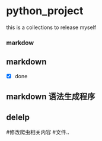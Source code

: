 # python_project
this is a collections to release myself
### markdow
## markdown
* [x] done
## markdown 语法生成程序
## delelp

#修改爬虫相关内容
#文件..
